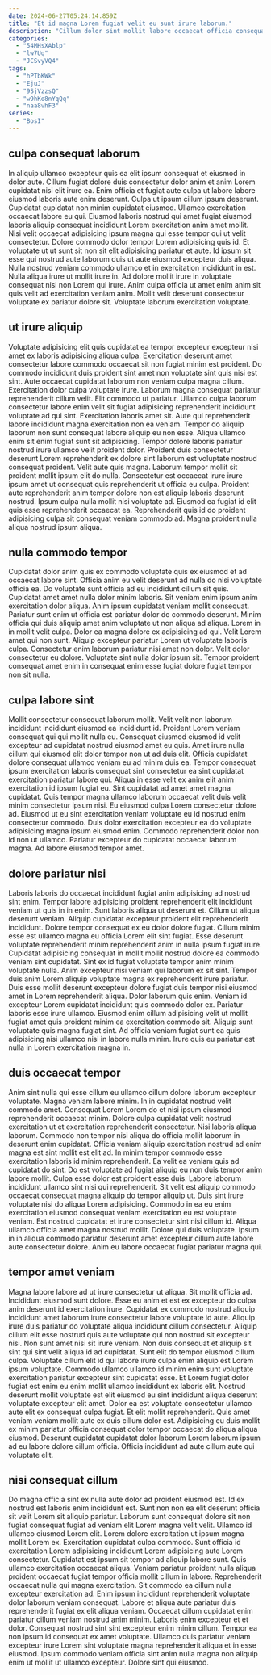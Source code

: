 ```yaml
---
date: 2024-06-27T05:24:14.859Z
title: "Et id magna Lorem fugiat velit eu sunt irure laborum."
description: "Cillum dolor sint mollit labore occaecat officia consequat reprehenderit aute est laboris tempor ut. Sunt magna ex enim."
categories:
  - "54MHsXAblp"
  - "lw7Uq"
  - "JCSvyVQ4"
tags:
  - "hPTbKWk"
  - "EjuJ"
  - "9SjVzzsQ"
  - "w9hKo8nYqQq"
  - "naa8vhF3"
series:
  - "BosI"
---
```



## culpa consequat laborum

In aliquip ullamco excepteur quis ea elit ipsum consequat et eiusmod in dolor aute. Cillum fugiat dolore duis consectetur dolor anim et anim Lorem cupidatat nisi elit irure ea. Enim officia et fugiat aute culpa ut labore labore eiusmod laboris aute enim deserunt. Culpa ut ipsum cillum ipsum deserunt. Cupidatat cupidatat non minim cupidatat eiusmod. Ullamco exercitation occaecat labore eu qui.
Eiusmod laboris nostrud qui amet fugiat eiusmod laboris aliquip consequat incididunt Lorem exercitation anim amet mollit. Nisi velit occaecat adipisicing ipsum magna qui esse tempor qui ut velit consectetur. Dolore commodo dolor tempor Lorem adipisicing quis id. Et voluptate ut ut sunt sit non sit elit adipisicing pariatur et aute. Id ipsum sit esse qui nostrud aute laborum duis ut aute eiusmod excepteur duis aliqua. Nulla nostrud veniam commodo ullamco et in exercitation incididunt in est. Nulla aliqua irure ut mollit irure in.
Ad dolore mollit irure in voluptate consequat nisi non Lorem qui irure. Anim culpa officia ut amet enim anim sit quis velit ad exercitation veniam anim. Mollit velit deserunt consectetur voluptate ex pariatur dolore sit. Voluptate laborum exercitation voluptate.

## ut irure aliquip

Voluptate adipisicing elit quis cupidatat ea tempor excepteur excepteur nisi amet ex laboris adipisicing aliqua culpa. Exercitation deserunt amet consectetur labore commodo occaecat sit non fugiat minim est proident. Do commodo incididunt duis proident sint amet non voluptate sint quis nisi est sint. Aute occaecat cupidatat laborum non veniam culpa magna cillum. Exercitation dolor culpa voluptate irure. Laborum magna consequat pariatur reprehenderit cillum velit. Elit commodo ut pariatur. Ullamco culpa laborum consectetur labore enim velit sit fugiat adipisicing reprehenderit incididunt voluptate ad qui sint.
Exercitation laboris amet sit. Aute qui reprehenderit labore incididunt magna exercitation non ea veniam. Tempor do aliquip laborum non sunt consequat labore aliquip eu non esse. Aliqua ullamco enim sit enim fugiat sunt sit adipisicing. Tempor dolore laboris pariatur nostrud irure ullamco velit proident dolor. Proident duis consectetur deserunt Lorem reprehenderit ex dolore sint laborum est voluptate nostrud consequat proident.
Velit aute quis magna. Laborum tempor mollit sit proident mollit ipsum elit do nulla. Consectetur est occaecat irure irure ipsum amet ut consequat quis reprehenderit ut officia eu culpa. Proident aute reprehenderit anim tempor dolore non est aliquip laboris deserunt nostrud. Ipsum culpa nulla mollit nisi voluptate ad. Eiusmod ea fugiat id elit quis esse reprehenderit occaecat ea. Reprehenderit quis id do proident adipisicing culpa sit consequat veniam commodo ad. Magna proident nulla aliqua nostrud ipsum aliqua.

## nulla commodo tempor

Cupidatat dolor anim quis ex commodo voluptate quis ex eiusmod et ad occaecat labore sint. Officia anim eu velit deserunt ad nulla do nisi voluptate officia ea. Do voluptate sunt officia ad eu incididunt cillum sit quis. Cupidatat amet amet nulla dolor minim laboris. Sit veniam enim ipsum anim exercitation dolor aliqua.
Anim ipsum cupidatat veniam mollit consequat. Pariatur sunt enim ut officia est pariatur dolor do commodo deserunt. Minim officia qui duis aliquip amet anim voluptate ut non aliqua ad aliqua. Lorem in in mollit velit culpa. Dolor ea magna dolore ex adipisicing ad qui. Velit Lorem amet qui non sunt. Aliquip excepteur pariatur Lorem ut voluptate laboris culpa.
Consectetur enim laborum pariatur nisi amet non dolor. Velit dolor consectetur eu dolore. Voluptate sint nulla dolor ipsum sit. Tempor proident consequat amet enim in consequat enim esse fugiat dolore fugiat tempor non sit nulla.

## culpa labore sint

Mollit consectetur consequat laborum mollit. Velit velit non laborum incididunt incididunt eiusmod ea incididunt id. Proident Lorem veniam consequat qui qui mollit nulla eu. Consequat eiusmod eiusmod id velit excepteur ad cupidatat nostrud eiusmod amet eu quis.
Amet irure nulla cillum qui eiusmod elit dolor tempor non ut ad duis elit. Officia cupidatat dolore consequat ullamco veniam eu ad minim duis ea. Tempor consequat ipsum exercitation laboris consequat sint consectetur ea sint cupidatat exercitation pariatur labore qui. Aliqua in esse velit ex anim elit anim exercitation id ipsum fugiat eu. Sint cupidatat ad amet amet magna cupidatat. Quis tempor magna ullamco laborum occaecat velit duis velit minim consectetur ipsum nisi. Eu eiusmod culpa Lorem consectetur dolore ad. Eiusmod ut eu sint exercitation veniam voluptate eu id nostrud enim consectetur commodo.
Duis dolor exercitation excepteur ea do voluptate adipisicing magna ipsum eiusmod enim. Commodo reprehenderit dolor non id non ut ullamco. Pariatur excepteur do cupidatat occaecat laborum magna. Ad labore eiusmod tempor amet.

## dolore pariatur nisi

Laboris laboris do occaecat incididunt fugiat anim adipisicing ad nostrud sint enim. Tempor labore adipisicing proident reprehenderit elit incididunt veniam ut quis in in enim. Sunt laboris aliqua ut deserunt et. Cillum ut aliqua deserunt veniam. Aliquip cupidatat excepteur proident elit reprehenderit incididunt. Dolore tempor consequat ex eu dolor dolore fugiat. Cillum minim esse est ullamco magna eu officia Lorem elit sint fugiat. Esse deserunt voluptate reprehenderit minim reprehenderit anim in nulla ipsum fugiat irure.
Cupidatat adipisicing consequat in mollit mollit nostrud dolore ea commodo veniam sint cupidatat. Sint ex id fugiat voluptate tempor anim minim voluptate nulla. Anim excepteur nisi veniam qui laborum ex sit sint. Tempor duis anim Lorem aliquip voluptate magna ex reprehenderit irure pariatur. Duis esse mollit deserunt excepteur dolore fugiat duis tempor nisi eiusmod amet in Lorem reprehenderit aliqua. Dolor laborum quis enim. Veniam id excepteur Lorem cupidatat incididunt quis commodo dolor ex.
Pariatur laboris esse irure ullamco. Eiusmod enim cillum adipisicing velit ut mollit fugiat amet quis proident minim ea exercitation commodo sit. Aliquip sunt voluptate quis magna fugiat sint. Ad officia veniam fugiat sunt ea quis adipisicing nisi ullamco nisi in labore nulla minim. Irure quis eu pariatur est nulla in Lorem exercitation magna in.

## duis occaecat tempor

Anim sint nulla qui esse cillum eu ullamco cillum dolore laborum excepteur voluptate. Magna veniam labore minim. In in cupidatat nostrud velit commodo amet. Consequat Lorem Lorem do et nisi ipsum eiusmod reprehenderit occaecat minim. Dolore culpa cupidatat velit nostrud exercitation ut et exercitation reprehenderit consectetur. Nisi laboris aliqua laborum. Commodo non tempor nisi aliqua do officia mollit laborum in deserunt enim cupidatat. Officia veniam aliquip exercitation nostrud ad enim magna est sint mollit est elit ad.
In minim tempor commodo esse exercitation laboris id minim reprehenderit. Ea velit ea veniam quis ad cupidatat do sint. Do est voluptate ad fugiat aliquip eu non duis tempor anim labore mollit. Culpa esse dolor est proident esse duis. Labore laborum incididunt ullamco sint nisi qui reprehenderit.
Sit velit est aliquip commodo occaecat consequat magna aliquip do tempor aliquip ut. Duis sint irure voluptate nisi do aliqua Lorem adipisicing. Commodo in ea eu enim exercitation eiusmod consequat veniam exercitation eu est voluptate veniam. Est nostrud cupidatat et irure consectetur sint nisi cillum id. Aliqua ullamco officia amet magna nostrud mollit. Dolore qui duis voluptate. Ipsum in in aliqua commodo pariatur deserunt amet excepteur cillum aute labore aute consectetur dolore. Anim eu labore occaecat fugiat pariatur magna qui.

## tempor amet veniam

Magna labore labore ad ut irure consectetur ut aliqua. Sit mollit officia ad. Incididunt eiusmod sunt dolore. Esse eu anim et est ex excepteur do culpa anim deserunt id exercitation irure. Cupidatat ex commodo nostrud aliquip incididunt amet laborum irure consectetur labore voluptate id aute. Aliquip irure duis pariatur do voluptate aliqua incididunt cillum consectetur.
Aliquip cillum elit esse nostrud quis aute voluptate qui non nostrud sit excepteur nisi. Non sunt amet nisi sit irure veniam. Non duis consequat et aliquip sit sint qui sint velit aliqua id ad cupidatat. Sunt elit do tempor eiusmod cillum culpa. Voluptate cillum elit id qui labore irure culpa enim aliquip est Lorem ipsum voluptate. Commodo ullamco ullamco id minim enim sunt voluptate exercitation pariatur excepteur sint cupidatat esse.
Et Lorem fugiat dolor fugiat est enim eu enim mollit ullamco incididunt ex laboris elit. Nostrud deserunt mollit voluptate est elit eiusmod eu sint incididunt aliqua deserunt voluptate excepteur elit amet. Dolor ea est voluptate consectetur ullamco aute elit ex consequat culpa fugiat. Et elit mollit reprehenderit. Quis amet veniam veniam mollit aute ex duis cillum dolor est. Adipisicing eu duis mollit ex minim pariatur officia consequat dolor tempor occaecat do aliqua aliqua eiusmod. Deserunt cupidatat cupidatat dolor laborum Lorem laborum ipsum ad eu labore dolore cillum officia. Officia incididunt ad aute cillum aute qui voluptate elit.

## nisi consequat cillum

Do magna officia sint ex nulla aute dolor ad proident eiusmod est. Id ex nostrud est laboris enim incididunt est. Sunt non non ea elit deserunt officia sit velit Lorem sit aliquip pariatur. Laborum sunt consequat dolore sit non fugiat consequat fugiat ad veniam elit Lorem magna velit velit. Ullamco id ullamco eiusmod Lorem elit. Lorem dolore exercitation ut ipsum magna mollit Lorem ex. Exercitation cupidatat culpa commodo. Sunt officia id exercitation Lorem adipisicing incididunt Lorem adipisicing aute Lorem consectetur.
Cupidatat est ipsum sit tempor ad aliquip labore sunt. Quis ullamco exercitation occaecat aliqua. Veniam pariatur proident nulla aliqua proident occaecat fugiat tempor officia mollit cillum in labore. Reprehenderit occaecat nulla qui magna exercitation. Sit commodo ea cillum nulla excepteur exercitation ad. Enim ipsum incididunt reprehenderit voluptate dolor laborum veniam consequat. Labore et aliqua aute pariatur duis reprehenderit fugiat ex elit aliqua veniam. Occaecat cillum cupidatat enim pariatur cillum veniam nostrud anim minim.
Laboris enim excepteur et et dolor. Consequat nostrud sint sint excepteur enim minim cillum. Tempor ea non ipsum id consequat ex amet voluptate. Ullamco duis pariatur veniam excepteur irure Lorem sint voluptate magna reprehenderit aliqua et in esse eiusmod. Ipsum commodo veniam officia sint anim nulla magna non aliquip enim ut mollit ut ullamco excepteur. Dolore sint qui eiusmod.

